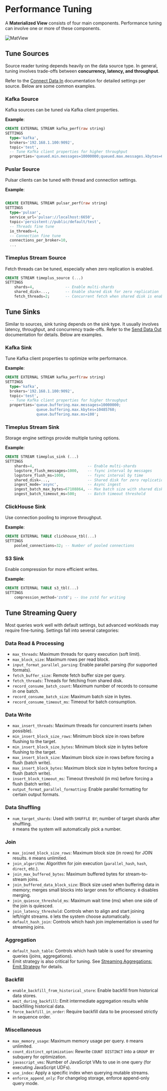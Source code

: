 # Performance Tuning

A **Materialized View** consists of four main components. Performance tuning can involve one or more of these components.  

![MatView](/img/mat-view.png)

## Tune Sources

Source reader tuning depends heavily on the data source type. In general, tuning involves trade-offs between **concurrency, latency, and throughput**.  

Refer to the [Connect Data In](/connect-data-in) documentation for detailed settings per source. Below are some common examples.

### Kafka Source

Kafka sources can be tuned via Kafka client properties.  

**Example**:
```sql
CREATE EXTERNAL STREAM kafka_perf(raw string) 
SETTINGS 
  type='kafka', 
  brokers='192.168.1.100:9092',
  topic='test',
  -- Tune Kafka client properties for higher throughput
  properties='queued.min.messages=10000000;queued.max.messages.kbytes=655360'; 
```

### Puslar Source

Pulsar clients can be tuned with thread and connection settings.

**Example**:
```sql

CREATE EXTERNAL STREAM pulsar_perf(raw string) 
SETTINGS 
  type='pulsar', 
  service_url='pulsar://localhost:6650', 
  topic='persistent://public/default/test',
  -- Threads fine tune
  io_threads=4,
  -- Connection fine tune
  connections_per_broker=10,
  ...
```

### Timeplus Stream Source

Fetch threads can be tuned, especially when zero replication is enabled.

```sql
CREATE STREAM timeplus_source (...)
SETTINGS 
    shards=4,              -- Enable multi-shards
    shared_disk=...,       -- Enable shared disk for zero replication
    fetch_threads=2;       -- Concurrent fetch when shared disk is enabled
```

## Tune Sinks 

Similar to sources, sink tuning depends on the sink type. It usually involves latency, throughput, and concurrency trade-offs. Refer to the [Send Data Out](/send-data-out) documentation for details. Below are examples.

### Kafka Sink 

Tune Kafka client properties to optimize write performance.

**Example**:
```sql
CREATE EXTERNAL STREAM kafka_perf(raw string) 
SETTINGS 
  type='kafka', 
  brokers='192.168.1.100:9092',
  topic='test',
  -- Tune Kafka client properties for higher throughput
  properties='queue.buffering.max.messages=10000000;
              queue.buffering.max.kbytes=10485760;
              queue.buffering.max.ms=100'; 
```

### Timeplus Stream Sink 

Storage engine settings provide multiple tuning options.

**Example**:
```sql
CREATE STREAM timeplus_sink (...)
SETTINGS 
    shards=4,                        -- Enable multi-shards
    logstore_flush_messages=1000,    -- fsync interval by messages
    logstore_flush_ms=1000,          -- fsync interval by time
    shared_disk=...,                 -- Shared disk for zero replication
    ingest_mode='async',             -- Async ingest
    ingest_batch_max_bytes=67108864, -- Max batch size with shared disk
    ingest_batch_timeout_ms=500;     -- Batch timeout threshold

```

### ClickHouse Sink

Use connection pooling to improve throughput.

**Example**:
```sql
CREATE EXTERNAL TABLE clickhouse_tbl(...)
SETTINGS
    pooled_connections=32; -- Number of pooled connections
```

### S3 Sink

Enable compression for more efficient writes.

**Example**:
```sql
CREATE EXTERNAL TABLE s3_tbl(...)
SETTINGS
    compression_method='zstd'; -- Use zstd for writing
```

## Tune Streaming Query

Most queries work well with default settings, but advanced workloads may require fine-tuning. Settings fall into several categories:

### Data Read & Processing

- `max_threads`: Maximum threads for query execution (soft limit).
- `max_block_size`: Maximum rows per read block.
- `input_format_parallel_parsing`: Enable parallel parsing (for supported formats).
- `fetch_buffer_size`: Remote fetch buffer size per query.
- `fetch_threads`: Threads for fetching from shared disk.
- `record_consume_batch_count`: Maximum number of records to consume in one batch.
- `record_consume_batch_size`: Maximum batch size in bytes.
- `record_consume_timeout_ms`: Timeout for batch consumption.

### Data Write

- `max_insert_threads`: Maximum threads for concurrent inserts (when possible).
- `min_insert_block_size_rows`: Minimum block size in rows before flushing to the target.
- `min_insert_block_size_bytes`: Minimum block size in bytes before flushing to the target.
- `max_insert_block_size`: Maximum block size in rows before forcing a flush (batch write).
- `max_insert_block_bytes`: Maximum block size in bytes before forcing a flush (batch write).
- `insert_block_timeout_ms`: Timeout threshold (in ms) before forcing a flush (batch write).
- `output_format_parallel_formatting`: Enable parallel formatting for certain output formats.

### Data Shuffling

- `num_target_shards`: Used with `SHUFFLE BY`; number of target shards after shuffling.  
  `0` means the system will automatically pick a number.

### Join

- `max_joined_block_size_rows`: Maximum block size (in rows) for JOIN results. `0` means unlimited.
- `join_algorithm`: Algorithm for join execution (`parallel_hash`, `hash`, `direct`, etc.).
- `join_max_buffered_bytes`: Maximum buffered bytes for stream-to-stream joins.
- `join_buffered_data_block_size`: Block size used when buffering data in memory; merges small blocks into larger ones for efficiency. `0` disables merging.
- `join_quiesce_threshold_ms`: Maximum wait time (ms) when one side of the join is quiesced.
- `join_latency_threshold`: Controls when to align and start joining left/right streams. `0` lets the system choose automatically.
- `default_hash_join`: Controls which hash join implementation is used for streaming joins.

### Aggregation

- `default_hash_table`: Controls which hash table is used for streaming queries (joins, aggregations).  
- Emit strategy is also critical for tuning. See [Streaming Aggregations: Emit Strategy](/streaming-aggregations#emit) for details.

### Backfill

- `enable_backfill_from_historical_store`: Enable backfill from historical data stores.
- `emit_during_backfill`: Emit intermediate aggregation results while backfilling historical data.
- `force_backfill_in_order`: Require backfill data to be processed strictly in sequence order.

### Miscellaneous

- `max_memory_usage`: Maximum memory usage per query. `0` means unlimited.
- `count_distinct_optimization`: Rewrite `COUNT DISTINCT` into a `GROUP BY` subquery for optimization.
- `javascript_vms`: Number of JavaScript VMs to use in one query (for executing JavaScript UDFs).
- `use_index`: Apply a specific index when querying mutable streams.
- `enforce_append_only`: For changelog storage, enforce append-only query mode.
